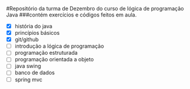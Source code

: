 #Repositório da turma de Dezembro do curso de lógica de programação Java
###contém exercícios e códigos feitos em aula.

- [x] história do java
- [x] princípios básicos
- [x] git/github
- [ ]  introdução a lógica de programação
- [ ]  programação estruturada
- [ ]  programação orientada a objeto
- [ ]  java swing
- [ ]  banco de dados
- [ ]  spring mvc 
